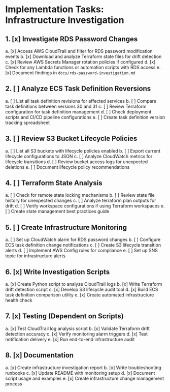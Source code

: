 # Implementation Tasks: Infrastructure Investigation

## 1. [x] Investigate RDS Password Changes
   a. [x] Access AWS CloudTrail and filter for RDS password modification events
   b. [x] Download and analyze Terraform state files for drift detection
   c. [x] Review AWS Secrets Manager rotation policies if configured
   d. [x] Check for any Lambda functions or automation scripts with RDS access
   e. [x] Document findings in `docs/rds-password-investigation.md`

## 2. [ ] Analyze ECS Task Definition Reversions
   a. [ ] List all task definition revisions for affected services
   b. [ ] Compare task definitions between versions 30 and 31
   c. [ ] Review Terraform configuration for task definition management
   d. [ ] Check deployment scripts and CI/CD pipeline configurations
   e. [ ] Create task definition version tracking spreadsheet

## 3. [ ] Review S3 Bucket Lifecycle Policies
   a. [ ] List all S3 buckets with lifecycle policies enabled
   b. [ ] Export current lifecycle configurations to JSON
   c. [ ] Analyze CloudWatch metrics for lifecycle transitions
   d. [ ] Review bucket access logs for unexpected deletions
   e. [ ] Document lifecycle policy recommendations

## 4. [ ] Terraform State Analysis
   a. [ ] Check for remote state locking mechanisms
   b. [ ] Review state file history for unexpected changes
   c. [ ] Analyze terraform plan outputs for drift
   d. [ ] Verify workspace configurations if using Terraform workspaces
   e. [ ] Create state management best practices guide

## 5. [ ] Create Infrastructure Monitoring
   a. [ ] Set up CloudWatch alarm for RDS password changes
   b. [ ] Configure ECS task definition change notifications
   c. [ ] Create S3 lifecycle transition alerts
   d. [ ] Implement AWS Config rules for compliance
   e. [ ] Set up SNS topic for infrastructure alerts

## 6. [x] Write Investigation Scripts
   a. [x] Create Python script to analyze CloudTrail logs
   b. [x] Write Terraform drift detection script
   c. [x] Develop S3 lifecycle audit tool
   d. [x] Build ECS task definition comparison utility
   e. [x] Create automated infrastructure health check

## 7. [x] Testing (Dependent on Scripts)
   a. [x] Test CloudTrail log analysis script
   b. [x] Validate Terraform drift detection accuracy
   c. [x] Verify monitoring alarm triggers
   d. [x] Test notification delivery
   e. [x] Run end-to-end infrastructure audit

## 8. [x] Documentation
   a. [x] Create infrastructure investigation report
   b. [x] Write troubleshooting runbooks
   c. [x] Update README with monitoring setup
   d. [x] Document script usage and examples
   e. [x] Create infrastructure change management process